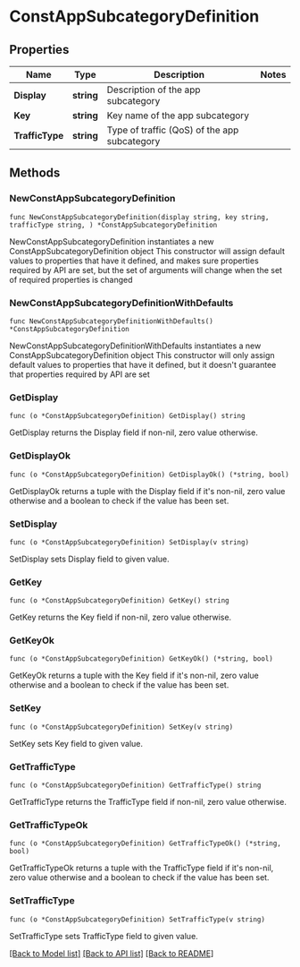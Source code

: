 # ConstAppSubcategoryDefinition

## Properties

Name | Type | Description | Notes
------------ | ------------- | ------------- | -------------
**Display** | **string** | Description of the app subcategory | 
**Key** | **string** | Key name of the app subcategory | 
**TrafficType** | **string** | Type of traffic (QoS) of the app subcategory | 

## Methods

### NewConstAppSubcategoryDefinition

`func NewConstAppSubcategoryDefinition(display string, key string, trafficType string, ) *ConstAppSubcategoryDefinition`

NewConstAppSubcategoryDefinition instantiates a new ConstAppSubcategoryDefinition object
This constructor will assign default values to properties that have it defined,
and makes sure properties required by API are set, but the set of arguments
will change when the set of required properties is changed

### NewConstAppSubcategoryDefinitionWithDefaults

`func NewConstAppSubcategoryDefinitionWithDefaults() *ConstAppSubcategoryDefinition`

NewConstAppSubcategoryDefinitionWithDefaults instantiates a new ConstAppSubcategoryDefinition object
This constructor will only assign default values to properties that have it defined,
but it doesn't guarantee that properties required by API are set

### GetDisplay

`func (o *ConstAppSubcategoryDefinition) GetDisplay() string`

GetDisplay returns the Display field if non-nil, zero value otherwise.

### GetDisplayOk

`func (o *ConstAppSubcategoryDefinition) GetDisplayOk() (*string, bool)`

GetDisplayOk returns a tuple with the Display field if it's non-nil, zero value otherwise
and a boolean to check if the value has been set.

### SetDisplay

`func (o *ConstAppSubcategoryDefinition) SetDisplay(v string)`

SetDisplay sets Display field to given value.


### GetKey

`func (o *ConstAppSubcategoryDefinition) GetKey() string`

GetKey returns the Key field if non-nil, zero value otherwise.

### GetKeyOk

`func (o *ConstAppSubcategoryDefinition) GetKeyOk() (*string, bool)`

GetKeyOk returns a tuple with the Key field if it's non-nil, zero value otherwise
and a boolean to check if the value has been set.

### SetKey

`func (o *ConstAppSubcategoryDefinition) SetKey(v string)`

SetKey sets Key field to given value.


### GetTrafficType

`func (o *ConstAppSubcategoryDefinition) GetTrafficType() string`

GetTrafficType returns the TrafficType field if non-nil, zero value otherwise.

### GetTrafficTypeOk

`func (o *ConstAppSubcategoryDefinition) GetTrafficTypeOk() (*string, bool)`

GetTrafficTypeOk returns a tuple with the TrafficType field if it's non-nil, zero value otherwise
and a boolean to check if the value has been set.

### SetTrafficType

`func (o *ConstAppSubcategoryDefinition) SetTrafficType(v string)`

SetTrafficType sets TrafficType field to given value.



[[Back to Model list]](../README.md#documentation-for-models) [[Back to API list]](../README.md#documentation-for-api-endpoints) [[Back to README]](../README.md)


